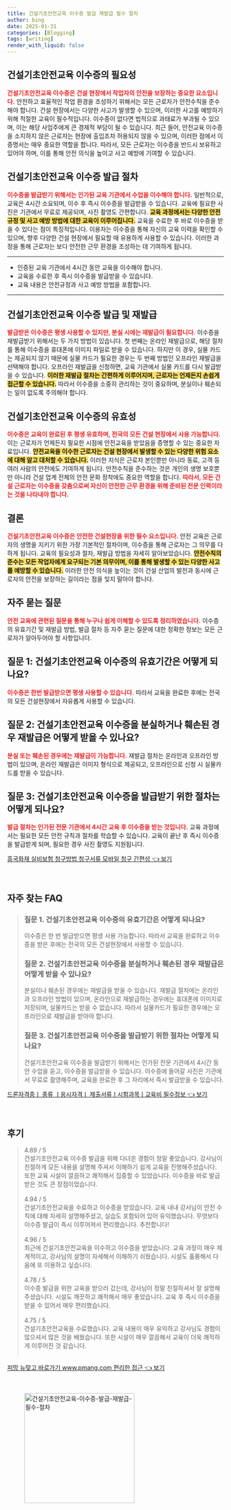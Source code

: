 ```yaml
---
title: 건설기초안전교육 이수증 발급 재발급 필수 절차
author: bing
date: 2025-01-31
categories: [Blogging]
tags: [writing]
render_with_liquid: false
---
```



<h2 id='건설기초안전교육_이수증의_필요성'>건설기초안전교육 이수증의 필요성</h2>

<p><b><span style="color: #ee2323;">건설기초안전교육 이수증은 건설 현장에서 작업자의 안전을 보장하는 중요한 요소입니다.</span></b> 안전하고 효율적인 작업 환경을 조성하기 위해서는 모든 근로자가 안전수칙을 준수해야 합니다. 건설 현장에서는 다양한 사고가 발생할 수 있으며, 이러한 사고를 예방하기 위해 적절한 교육이 필수적입니다. 이수증이 없다면 법적으로 과태료가 부과될 수 있으며, 이는 해당 사업주에게 큰 경제적 부담이 될 수 있습니다. 최근 들어, 안전교육 이수증을 소지하지 않은 근로자는 현장에 출입조차 허용되지 않을 수 있으며, 이러한 점에서 이 증명서는 매우 중요한 역할을 합니다. 따라서, 모든 근로자는 이수증을 반드시 보유하고 있어야 하며, 이를 통해 안전 의식을 높이고 사고 예방에 기여할 수 있습니다.</p>

<h2 id='발급_절차'>건설기초안전교육 이수증 발급 절차</h2>

<p><b><span style="color: #ee2323;">이수증을 발급받기 위해서는 인가된 교육 기관에서 수업을 이수해야 합니다.</span></b> 일반적으로, 교육은 4시간 소요되며, 이수 후 즉시 이수증을 발급받을 수 있습니다. 교육에 필요한 사진은 기관에서 무료로 제공되며, 사진 촬영도 간편합니다. <b><span style="background-color: #ffe066;">교육 과정에서는 다양한 안전 규정 및 사고 예방 방법에 대한 교육이 이루어집니다.</span></b> 교육을 수료한 후 바로 이수증을 받을 수 있다는 점이 특징적입니다. 이용자는 이수증을 통해 자신의 교육 이력을 확인할 수 있으며, 향후 다양한 건설 현장에서 필요할 때 유용하게 사용할 수 있습니다. 이러한 과정을 통해 근로자는 보다 안전한 근무 환경을 조성하는 데 기여하게 됩니다.</p>

<hr />

<ul>
    <li>인증된 교육 기관에서 4시간 동안 교육을 이수해야 합니다.</li>
    <li>교육을 수료한 후 즉시 이수증을 발급받을 수 있습니다.</li>
    <li>교육 내용은 안전규정과 사고 예방 방법을 포함합니다.</li>
</ul>

<hr />

<h2 id='재발급_절차'>건설기초안전교육 이수증 발급 및 재발급</h2>

<p><b><span style="color: #ee2323;">발급받은 이수증은 평생 사용할 수 있지만, 분실 시에는 재발급이 필요합니다.</span></b> 이수증을 재발급받기 위해서는 두 가지 방법이 있습니다. 첫 번째는 온라인 재발급으로, 해당 절차를 통해 이수증을 휴대폰에 이미지 파일로 받을 수 있습니다. 하지만 이 경우, 실물 카드는 제공되지 않기 때문에 실물 카드가 필요한 경우는 두 번째 방법인 오프라인 재발급을 선택해야 합니다. 오프라인 재발급을 신청하면, 교육 기관에서 실물 카드를 다시 발급받을 수 있습니다. <b><span style="background-color: #ffe066;">이러한 재발급 절차는 간편하게 이루어지며, 근로자는 언제든지 손쉽게 접근할 수 있습니다.</span></b> 따라서 이수증을 소중히 관리하는 것이 중요하며, 분실이나 훼손되는 일이 없도록 주의해야 합니다.</p>

<h2 id='유효성'>건설기초안전교육 이수증의 유효성</h2>

<p><b><span style="color: #ee2323;">이수증은 교육이 완료된 후 평생 유효하며, 전국의 모든 건설 현장에서 사용 가능합니다.</span></b> 이는 근로자가 언제든지 필요한 시점에 안전교육을 받았음을 증명할 수 있는 중요한 자료입니다. <b><span style="background-color: #ffe066;">안전교육을 이수한 근로자는 건설 현장에서 발생할 수 있는 다양한 위험 요소에 대해 알고 대처할 수 있습니다.</span></b> 이러한 지식은 근로자 본인뿐만 아니라 동료, 고객 등 여러 사람의 안전에도 기여하게 됩니다. 안전수칙을 준수하는 것은 개인의 생명 보호뿐만 아니라 건설 업계 전체의 안전 문화 정착에도 중요한 역할을 합니다. <b><span style="color: #ee2323;">따라서, 모든 건설 근로자는 이수증을 갖춤으로써 자신이 안전한 근무 환경을 위해 준비된 전문 인력이라는 것을 나타내야 합니다.</span></b></p>

<h2 id='결론'>결론</h2>

<p><b><span style="color: #ee2323;">건설기초안전교육 이수증은 안전한 건설현장을 위한 필수 요소입니다.</span></b> 안전 교육은 근로자의 생명을 지키기 위한 가장 기본적인 절차이며, 이수증을 통해 근로자는 그 의무를 다하게 됩니다. 교육의 필요성과 절차, 재발급 방법을 자세히 알아보았습니다. <b><span style="background-color: #ffe066;">안전수칙의 준수는 모든 작업자에게 요구되는 기본 의무이며, 이를 통해 발생할 수 있는 다양한 사고를 예방할 수 있습니다.</span></b> 이러한 안전 의식을 높이는 것이 건설 산업의 발전과 동시에 근로자의 안전을 보장하는 길이라는 점을 잊지 말아야 합니다.</p>

<h2 id='자주_묻는_질문'>자주 묻는 질문</h2>

<p><b><span style="color: #ee2323;">안전 교육에 관련된 질문을 통해 누구나 쉽게 이해할 수 있도록 정리하였습니다.</span></b> 이수증의 유효기간 및 재발급 방법, 발급 절차 등 자주 묻는 질문에 대한 정확한 정보는 모든 근로자가 알아두어야 할 사항입니다.</p>

<h2 id='질문_1'>질문 1: 건설기초안전교육 이수증의 유효기간은 어떻게 되나요?</h2>

<p><b><span style="color: #ee2323;">이수증은 한번 발급받으면 평생 사용할 수 있습니다.</span></b> 따라서 교육을 완료한 후에는 전국의 모든 건설현장에서 자유롭게 사용할 수 있습니다.</p>

<h2 id='질문_2'>질문 2: 건설기초안전교육 이수증을 분실하거나 훼손된 경우 재발급은 어떻게 받을 수 있나요?</h2>

<p><b><span style="color: #ee2323;">분실 또는 훼손된 경우에는 재발급이 가능합니다.</span></b> 재발급 절차는 온라인과 오프라인 방법이 있으며, 온라인 재발급은 이미지 형식으로 제공되고, 오프라인으로 신청 시 실물카드를 받을 수 있습니다.</p>

<h2 id='질문_3'>질문 3: 건설기초안전교육 이수증을 발급받기 위한 절차는 어떻게 되나요?</h2>

<p><b><span style="color: #ee2323;">발급 절차는 인가된 전문 기관에서 4시간 교육 후 이수증을 받는 것입니다.</span></b> 교육 과정에서는 필요한 모든 안전 규칙과 절차를 학습할 수 있습니다. 교육이 끝난 후 즉시 이수증을 발급받게 되며, 필요한 경우 사진 촬영도 지원됩니다.</p>


<p><a class="click-button" title="흥국화재 실비보험 청구방법 청구서류 모바일 청구 간편성" href="https://blackassets.github.io/posts/%ED%9D%A5%EA%B5%AD%ED%99%94%EC%9E%AC-%EC%8B%A4%EB%B9%84%EB%B3%B4%ED%97%98-%EC%B2%AD%EA%B5%AC%EB%B0%A9%EB%B2%95-%EC%B2%AD%EA%B5%AC%EC%84%9C%EB%A5%98-%EB%AA%A8%EB%B0%94%EC%9D%BC-%EC%B2%AD%EA%B5%AC-%EA%B0%84%ED%8E%B8%EC%84%B1/" rel="dofollow">흥국화재 실비보험 청구방법 청구서류 모바일 청구 간편성 👈 보기</a></p><br>
<h2 id='자주_찾는_FAQ'>자주 찾는 FAQ</h2>
<div itemscope="" itemtype="https://schema.org/FAQPage"> 
<blockquote> 
<div itemscope="" itemprop="mainEntity" itemtype="https://schema.org/Question"> 
<h3 itemprop="name">질문 1. 건설기초안전교육 이수증의 유효기간은 어떻게 되나요?</h3> 
<div itemscope="" itemprop="acceptedAnswer" itemtype="https://schema.org/Answer"> 
<span itemprop="text"> 
<p>이수증은 한 번 발급받으면 평생 사용 가능합니다. 따라서 교육을 완료하고 이수증을 받은 후에는 전국의 모든 건설현장에서 사용할 수 있습니다.</p> 
</span> 
</div> 
</div> 

<div itemscope="" itemprop="mainEntity" itemtype="https://schema.org/Question"> 
<h3 itemprop="name">질문 2. 건설기초안전교육 이수증을 분실하거나 훼손된 경우 재발급은 어떻게 받을 수 있나요?</h3> 
<div itemscope="" itemprop="acceptedAnswer" itemtype="https://schema.org/Answer"> 
<span itemprop="text"> 
<p>분실이나 훼손된 경우에는 재발급을 받을 수 있습니다. 재발급 절차에는 온라인과 오프라인 방법이 있으며, 온라인으로 재발급하는 경우에는 휴대폰에 이미지로 저장되며, 실물카드는 받을 수 없습니다. 따라서 실물카드가 필요한 경우에는 오프라인으로 재발급을 받아야 합니다.</p> 
</span> 
</div> 
</div> 

<div itemscope="" itemprop="mainEntity" itemtype="https://schema.org/Question"> 
<h3 itemprop="name">질문 3. 건설기초안전교육 이수증을 발급받기 위한 절차는 어떻게 되나요?</h3> 
<div itemscope="" itemprop="acceptedAnswer" itemtype="https://schema.org/Answer"> 
<span itemprop="text"> 
<p>건설기초안전교육 이수증을 발급받기 위해서는 인가된 전문 기관에서 4시간 동안 수업을 듣고, 이수증을 발급받을 수 있습니다. 이수증에 들어갈 사진은 기관에서 무료로 촬영해주며, 교육을 완료한 후 그 자리에서 즉시 발급받을 수 있습니다.</p> 
</span> 
</div> 
</div> 
</blockquote> 
</div>
<p><a class="click-button" title="드론자격증ㅣ 종류 ㅣ응시자격ㅣ 제출서류ㅣ시험과목ㅣ교육비 필수정보" href="https://blackassets.github.io/posts/%EB%93%9C%EB%A1%A0%EC%9E%90%EA%B2%A9%EC%A6%9D%E3%85%A3-%EC%A2%85%EB%A5%98-%E3%85%A3%EC%9D%91%EC%8B%9C%EC%9E%90%EA%B2%A9%E3%85%A3-%EC%A0%9C%EC%B6%9C%EC%84%9C%EB%A5%98%E3%85%A3%EC%8B%9C%ED%97%98%EA%B3%BC%EB%AA%A9%E3%85%A3%EA%B5%90%EC%9C%A1%EB%B9%84-%ED%95%84%EC%88%98%EC%A0%95%EB%B3%B4/" rel="dofollow">드론자격증ㅣ 종류 ㅣ응시자격ㅣ 제출서류ㅣ시험과목ㅣ교육비 필수정보 👈 보기</a></p><br>
<h2 id='후기'>후기</h2>
<div itemscope itemtype="https://schema.org/Product">
  <blockquote>
  <div itemprop="review" itemscope itemtype="https://schema.org/Review">
      <div itemprop="reviewRating" itemscope itemtype="https://schema.org/Rating"> <span itemprop="ratingValue">4.89</span> / <span itemprop="bestRating">5</span> </div>
      <span itemprop="reviewBody">건설기초안전교육 이수증 발급을 위해 다녀온 경험이 정말 좋았습니다. 강사님이 친절하게 모든 내용을 설명해 주셔서 이해하기 쉽게 교육을 진행해주셨습니다. 또한 교육 시설이 깔끔하고 쾌적해서 집중할 수 있었습니다. 이수증을 바로 발급받은 것도 큰 장점이었습니다.</span>
  </div>
  <br>
  <div itemprop="review" itemscope itemtype="https://schema.org/Review">
      <div itemprop="reviewRating" itemscope itemtype="https://schema.org/Rating"> <span itemprop="ratingValue">4.94</span> / <span itemprop="bestRating">5</span> </div>
      <span itemprop="reviewBody">건설기초안전교육을 수료하고 이수증을 받았습니다. 교육 내내 강사님이 안전 수칙에 대해 자세히 설명해주셨고, 실습도 포함되어 있어 유익했습니다. 무엇보다 이수증 발급이 즉시 이루어져서 편리했습니다. 추천합니다!</span>
  </div>
  <br>
  <div itemprop="review" itemscope itemtype="https://schema.org/Review">
      <div itemprop="reviewRating" itemscope itemtype="https://schema.org/Rating"> <span itemprop="ratingValue">4.96</span> / <span itemprop="bestRating">5</span> </div>
      <span itemprop="reviewBody">최근에 건설기초안전교육을 이수하고 이수증을 받았습니다. 교육 과정이 매우 체계적이고, 강사님의 설명이 자세해서 이해하기 쉬웠습니다. 시설도 훌륭해서 다음에 또 이용하고 싶습니다.</span>
  </div>
  <br>
  <div itemprop="review" itemscope itemtype="https://schema.org/Review">
      <div itemprop="reviewRating" itemscope itemtype="https://schema.org/Rating"> <span itemprop="ratingValue">4.78</span> / <span itemprop="bestRating">5</span> </div>
      <span itemprop="reviewBody">이수증 발급을 위한 교육을 받으러 갔는데, 강사님이 정말 친절하셔서 잘 설명해 주셨습니다. 시설도 깨끗하고 쾌적해서 매우 좋았습니다. 교육 후 즉시 이수증을 받을 수 있어서 매우 편리했습니다.</span>
  </div>
  <br>
  <div itemprop="review" itemscope itemtype="https://schema.org/Review">
      <div itemprop="reviewRating" itemscope itemtype="https://schema.org/Rating"> <span itemprop="ratingValue">4.75</span> / <span itemprop="bestRating">5</span> </div>
      <span itemprop="reviewBody">건설기초안전교육을 수료했습니다. 교육 내용이 매우 유익하고 강사님도 경험이 많으셔서 많은 것을 배웠습니다. 또한 시설이 매우 깔끔해서 교육이 더욱 쾌적하게 이루어진 것 같습니다.</span>
  </div>
  <br>
  </blockquote>
</div>
<p><a class="click-button" title="피망 뉴맞고 바로가기 www.pmang.com 편리한 접근" href="https://blackassets.github.io/posts/%ED%94%BC%EB%A7%9D-%EB%89%B4%EB%A7%9E%EA%B3%A0-%EB%B0%94%EB%A1%9C%EA%B0%80%EA%B8%B0-www.pmang.com-%ED%8E%B8%EB%A6%AC%ED%95%9C-%EC%A0%91%EA%B7%BC/" rel="dofollow">피망 뉴맞고 바로가기 www.pmang.com 편리한 접근 👈 보기</a></p><br>
<figure class="image"><img src="https://blackassets.github.io/assets/img/thumbnail/건설기초안전교육-이수증-발급-재발급-필수-절차.webp" alt="건설기초안전교육-이수증-발급-재발급-필수-절차" width="256" height="256"></figure>
